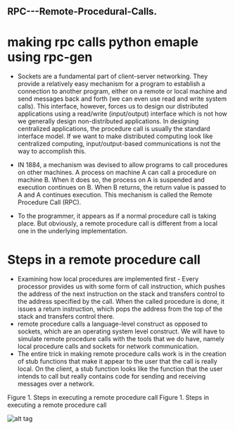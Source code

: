 ## RPC---Remote-Procedural-Calls.  

# making rpc calls python emaple using rpc-gen  


  - Sockets are a fundamental part of client-server networking. They provide a relatively easy mechanism for a program to establish a connection to another program, either on a remote or local machine and send messages back and forth (we can even use read and write system calls). This interface, however, forces us to design our distributed applications using a read/write (input/output) interface which is not how we generally design non-distributed applications. In designing centralized applications, the procedure call is usually the standard interface model. If we want to make distributed computing look like centralized computing, input/output-based communications is not the way to accomplish this.  
  
  - IN 1884, a mechanism was devised to allow programs to call procedures on other machines. A process on machine A can call a procedure on machine B. When it does so, the process on A is suspended and execution continues on B. When B returns, the return value is passed to A and A continues execution. This mechanism is called the Remote Procedure Call (RPC). 
  
  -  To the programmer, it appears as if a normal procedure call is taking place. But obviously, a remote procedure call is different from a local one in the underlying implementation.
  
# Steps in a remote procedure call

  - Examining how local procedures are implemented first - Every processor provides us with some form of call instruction, which pushes the address of the next instruction on the stack and transfers control to the address specified by the call. When the called procedure is done, it issues a return instruction, which pops the address from the top of the stack and transfers control there.  
  - remote procedure calls a language-level construct as opposed to sockets, which are an operating system level construct. We will have to simulate remote procedure calls with the tools that we do have, namely local procedure calls and sockets for network communication.
  - The entire trick in making remote procedure calls work is in the creation of stub functions that make it appear to the user that the call is really local. On the client, a stub function looks like the function that the user intends to call but really contains code for sending and receiving messages over a network.  
  
  
   Figure 1. Steps in executing a remote procedure call
Figure 1. Steps in executing a remote procedure call

![alt tag](https://www.cs.rutgers.edu/~pxk/417/notes/images/rpc-flow.png)

